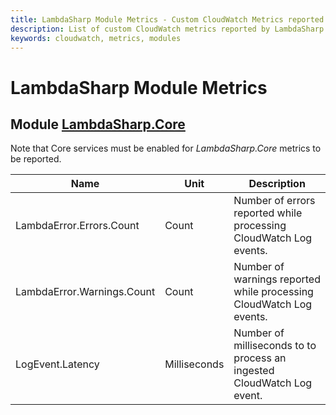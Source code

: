 ```yaml
---
title: LambdaSharp Module Metrics - Custom CloudWatch Metrics reported by LambdaSharp Modules - LambdaSharp
description: List of custom CloudWatch metrics reported by LambdaSharp modules
keywords: cloudwatch, metrics, modules
---
```


# LambdaSharp Module Metrics

## Module [LambdaSharp.Core](~/modules/LambdaSharp-Core.md)

Note that Core services must be enabled for _LambdaSharp.Core_ metrics to be reported.

|Name                       |Unit        |Description                                                           |
|---------------------------|------------|----------------------------------------------------------------------|
|LambdaError.Errors.Count   |Count       |Number of errors reported while processing CloudWatch Log events.     |
|LambdaError.Warnings.Count |Count       |Number of warnings reported while processing CloudWatch Log events.   |
|LogEvent.Latency           |Milliseconds|Number of milliseconds to to process an ingested CloudWatch Log event.|

